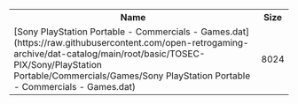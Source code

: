 <table>
<tr><th>Name</th><th>Size</th></tr>
<tr><td>
[Sony PlayStation Portable - Commercials - Games.dat](https://raw.githubusercontent.com/open-retrogaming-archive/dat-catalog/main/root/basic/TOSEC-PIX/Sony/PlayStation Portable/Commercials/Games/Sony PlayStation Portable - Commercials - Games.dat)
</td><td>8024</td></tr>
</table>

